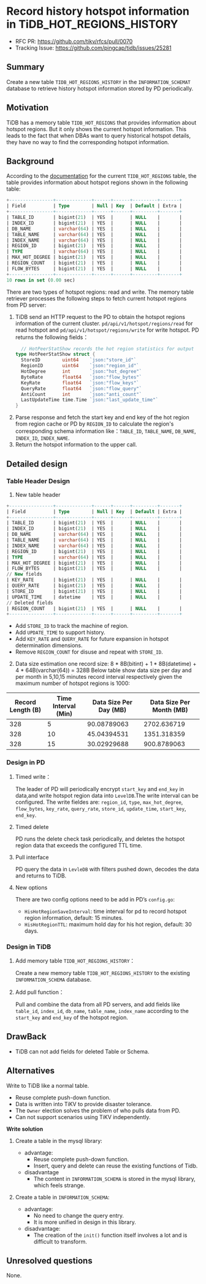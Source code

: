 # Record history hotspot information in TiDB_HOT_REGIONS_HISTORY

- RFC PR: https://github.com/tikv/rfcs/pull/0070
- Tracking Issue: https://github.com/pingcap/tidb/issues/25281

## Summary

Create a new table `TIDB_HOT_REGIONS_HISTORY` in the `INFORMATION_SCHEMAT` database to retrieve history hotspot information stored by PD periodically.  

## Motivation

TiDB has a memory table `TIDB_HOT_REGIONS` that provides information about hotspot regions. 
But it only shows the current hotspot information. This leads to the fact that when DBAs want to query historical hotspot details, 
they have no way to find the corresponding hotspot information.

## Background
According to the [documentation](https://docs.pingcap.com/tidb/stable/information-schema-tidb-hot-regions) for the current `TIDB_HOT_REGIONS` table, 
the table provides information about hotspot regions shown in the following table: 

```SQL
+----------------+-------------+------+------+---------+-------+
| Field          | Type        | Null | Key  | Default | Extra |
+----------------+-------------+------+------+---------+-------+
| TABLE_ID       | bigint(21)  | YES  |      | NULL    |       |
| INDEX_ID       | bigint(21)  | YES  |      | NULL    |       |
| DB_NAME        | varchar(64) | YES  |      | NULL    |       |
| TABLE_NAME     | varchar(64) | YES  |      | NULL    |       |
| INDEX_NAME     | varchar(64) | YES  |      | NULL    |       |
| REGION_ID      | bigint(21)  | YES  |      | NULL    |       |
| TYPE           | varchar(64) | YES  |      | NULL    |       |
| MAX_HOT_DEGREE | bigint(21)  | YES  |      | NULL    |       |
| REGION_COUNT   | bigint(21)  | YES  |      | NULL    |       |
| FLOW_BYTES     | bigint(21)  | YES  |      | NULL    |       |
+----------------+-------------+------+------+---------+-------+
10 rows in set (0.00 sec)
```
There are two types of hotspot regions: read and write. 
The memory table retriever processes the following steps to fetch current hotspot regions from PD server:

1. TiDB send an HTTP request to the PD to obtain the hotspot regions information of the current cluster. 
    `pd/api/v1/hotspot/regions/read` for read hotspot and `pd/api/v1/hotspot/regions/write` for write hotspot. 
    PD returns the following fields：
    ```go
      // HotPeerStatShow records the hot region statistics for output
    type HotPeerStatShow struct {
      StoreID        uint64    `json:"store_id"`
      RegionID       uint64    `json:"region_id"`
      HotDegree      int       `json:"hot_degree"`
      ByteRate       float64   `json:"flow_bytes"`
      KeyRate        float64   `json:"flow_keys"`
      QueryRate      float64   `json:"flow_query"`
      AntiCount      int       `json:"anti_count"`
      LastUpdateTime time.Time `json:"last_update_time"`
    }
    ```
1. Parse response and fetch the start key and end key of the hot region from region cache or PD by `REGION_ID` to calculate the region's corresponding schema information like：`TABLE_ID`, `TABLE_NAME`, `DB_NAME`, `INDEX_ID`, `INDEX_NAME`.
1. Return the hotspot information to the upper call.

## Detailed design

### Table Header Design
1. New table header
  ```SQL
  +----------------+-------------+------+------+---------+-------+
  | Field          | Type        | Null | Key  | Default | Extra |
  +----------------+-------------+------+------+---------+-------+
  | TABLE_ID       | bigint(21)  | YES  |      | NULL    |       |
  | INDEX_ID       | bigint(21)  | YES  |      | NULL    |       |
  | DB_NAME        | varchar(64) | YES  |      | NULL    |       |
  | TABLE_NAME     | varchar(64) | YES  |      | NULL    |       |
  | INDEX_NAME     | varchar(64) | YES  |      | NULL    |       |
  | REGION_ID      | bigint(21)  | YES  |      | NULL    |       |
  | TYPE           | varchar(64) | YES  |      | NULL    |       |
  | MAX_HOT_DEGREE | bigint(21)  | YES  |      | NULL    |       |
  | FLOW_BYTES     | bigint(21)  | YES  |      | NULL    |       |
  // New fields
  | KEY_RATE       | bigint(21)  | YES  |      | NULL    |       |
  | QUERY_RATE     | bigint(21)  | YES  |      | NULL    |       |
  | STORE_ID       | bigint(21)  | YES  |      | NULL    |       |
  | UPDATE_TIME    | datetime    | YES  |      | NULL    |       |
  // Deleted fields
  | REGION_COUNT   | bigint(21)  | YES  |      | NULL    |       |
  +----------------+-------------+------+------+---------+-------+
  ```
  * Add `STORE_ID` to track the machine of region.
  * Add `UPDATE_TIME` to support history.
  * Add `KEY_RATE` and `QUERY_RATE` for future expansion in hotspot determination dimensions.
  * Remove `REGION_COUNT` for disuse and repeat with `STORE_ID`.

2. Data size estimation
    one record size: 8 * 8B(bitint) + 1 * 8B(datetime) + 4 * 64B(varchar(64)) = 328B
    Below table show data size per day and per month in 5,10,15 minutes record interval respectively given the maximum number of hotspot regions  is 1000:

  | Record Length (B)| Time Interval (Min)  | Data Size Per Day (MB)   | Data Size Per Month (MB)   |
  | ---------------- | -------------------- | ------------------------ | -------------------------- |
  | 328              | 5                    | 90.08789063              | 2702.636719                |
  | 328              | 10                   | 45.04394531              | 1351.318359                |
  | 328              | 15                   | 30.02929688              | 900.8789063                |

### Design in PD
1. Timed write：

     The leader of PD will periodically encrypt  `start_key` and `end_key`  in data,and write hotspot region data into `LevelDB`.The write interval can be configured. The write fieldes are: `region_id`, `type`,  `max_hot_degree`, `flow_bytes`, `key_rate`, `query_rate`, `store_id`, `update_time`, `start_key`,  `end_key`.

2. Timed delete

   PD runs the delete check task periodically, and deletes the hotspot region data that exceeds the configured TTL time.

3. Pull interface

   PD query the data in `LevleDB` with filters pushed down, decodes the data and returns to TiDB.

4. New options

   There are two config options need to be add in PD’s `config.go`:

   * `HisHotRegionSaveInterval`:  time interval for pd to record hotspot region information, default: 15 minutes.
   * `HisHotRegionTTL`: maximum hold day for his hot region, default: 30 days.

### Design in TiDB

1. Add memory table `TIDB_HOT_REGIONS_HISTORY`：

   Create a new memory table `TIDB_HOT_REGIONS_HISTORY` to the existing `INFORMATION_SCHEMA` database.

1. Add pull function：

   Pull  and combine the data from all  PD servers,  and add fields like `table_id`, `index_id`, `db_name`, `table_name`, `index_name` according to the `start_key` and `end_key`  of the hotspot region.

## DrawBack

* TiDB can not add fields for deleted Table or Schema.

## Alternatives

Write to TiDB like a normal table.
* Reuse complete push-down function.
* Data is written into TiKV to provide disaster tolerance.
* The `Owner` election solves the problem of who pulls data from PD.
* Can not support scenarios using TiKV independently.

**Write solution**

1. Create a table in the mysql library:
   * advantage:
     * Reuse complete push-down function.
     * Insert, query and delete can reuse the existing functions of Tidb.
   * disadvantage
     * The content in `INFORMATION_SCHEMA` is stored in the mysql library, which feels strange.
2. Create a table in `INFORMATION_SCHEMA`:

   * advantage:
     * No need to change the query entry.
     * It is more unified in design in this library.
   * disadvantage:
     * The creation of the `init()` function itself involves a lot and is difficult to transform.

## Unresolved questions

None.

